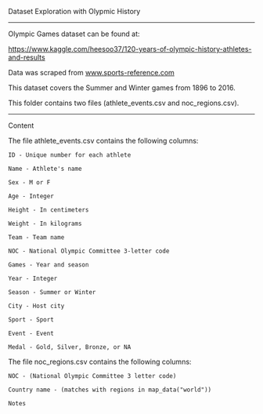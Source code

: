 Dataset Exploration with Olypmic History

_________________________________________________________________________


Olympic Games dataset can be found at:

https://www.kaggle.com/heesoo37/120-years-of-olympic-history-athletes-and-results

Data was scraped from www.sports-reference.com

This dataset covers the Summer and Winter games from 1896 to 2016.

This folder contains two files (athlete_events.csv and noc_regions.csv). 

_________________________________________________________________________

Content

The file athlete_events.csv contains the following columns:

	ID - Unique number for each athlete
	
	Name - Athlete's name
	
	Sex - M or F
	
	Age - Integer
	
	Height - In centimeters
	
	Weight - In kilograms
	
	Team - Team name
	
	NOC - National Olympic Committee 3-letter code
	
	Games - Year and season
	
	Year - Integer
	
	Season - Summer or Winter
	
	City - Host city
	
	Sport - Sport
	
	Event - Event
	
	Medal - Gold, Silver, Bronze, or NA
  
The file noc_regions.csv contains the following columns:

  	NOC - (National Olympic Committee 3 letter code)
	
  	Country name - (matches with regions in map_data("world"))
	
	Notes



